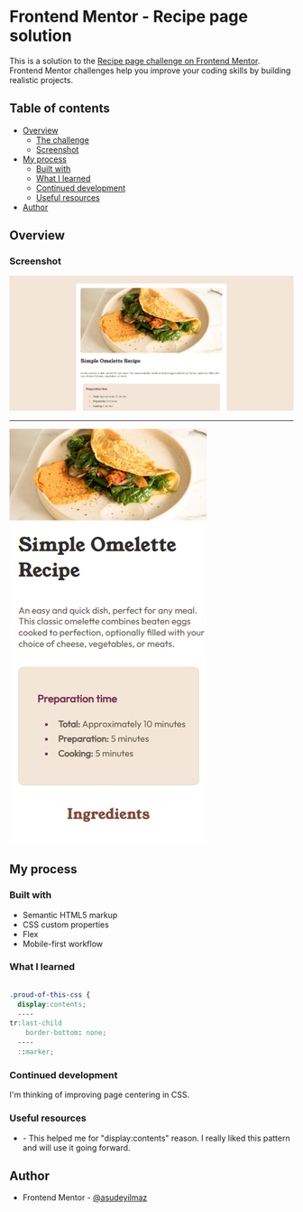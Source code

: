 # Frontend Mentor - Recipe page solution

This is a solution to the [Recipe page challenge on Frontend Mentor](https://www.frontendmentor.io/challenges/recipe-page-KiTsR8QQKm). Frontend Mentor challenges help you improve your coding skills by building realistic projects. 

## Table of contents

- [Overview](#overview)
  - [The challenge](#the-challenge)
  - [Screenshot](#screenshot)
- [My process](#my-process)
  - [Built with](#built-with)
  - [What I learned](#what-i-learned)
  - [Continued development](#continued-development)
  - [Useful resources](#useful-resources)
- [Author](#author)


## Overview

### Screenshot

![](./screenshots/desktop%20(3).png)



------------------------------------



![](./screenshots/mobile%20(3).png)



## My process

### Built with

- Semantic HTML5 markup
- CSS custom properties
- Flex
- Mobile-first workflow


### What I learned



```html

```
```css
.proud-of-this-css {
  display:contents;
  ----
tr:last-child 
	border-bottom: none;
  ----
  ::marker;

```


### Continued development

I'm thinking of improving page centering in CSS.


### Useful resources

- [](https://www.w3schools.com/css/default.asp) - This helped me for "display:contents" reason. I really liked this pattern and will use it going forward.

## Author

- Frontend Mentor - [@asudeyilmaz](https://www.frontendmentor.io/profile/asudeyilmaz)


